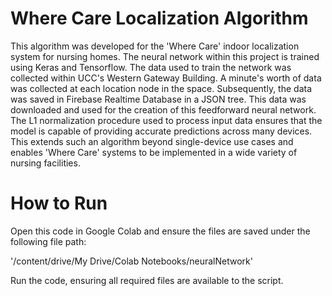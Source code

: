 # Where Care Localization Algorithm

This algorithm was developed for the 'Where Care' indoor localization system for nursing homes.
The neural network within this project is trained using Keras and Tensorflow. 
The data used to train the network was collected within UCC's Western Gateway Building.
A minute's worth of data was collected at each location node in the space.
Subsequently, the data was saved in Firebase Realtime Database in a JSON tree.
This data was downloaded and used for the creation of this feedforward neural network.
The L1 normalization procedure used to process input data ensures that the model is capable of providing accurate predictions across many devices. 
This extends such an algorithm beyond single-device use cases and enables 'Where Care' systems to be implemented in a wide variety of nursing facilities. 

# How to Run
Open this code in Google Colab and ensure the files are saved under the following file path:

'/content/drive/My Drive/Colab Notebooks/neuralNetwork'

Run the code, ensuring all required files are available to the script.
